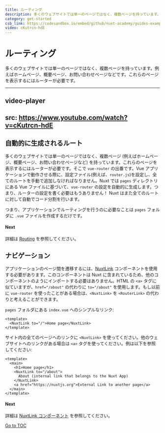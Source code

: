 ```yaml
---
title: ルーティング
description: 多くのウェブサイトでは単一のページではなく、複数ページを持っています。例えばホームページ、概要ページ、お問い合わせページなどです。これらのページを表示するにはルーターが必要です。
category: get-started
csb_link: https://codesandbox.io/embed/github/nuxt-academy/guides-examples/tree/master/01_get_started/02_routing?fontsize=14&hidenavigation=1&theme=dark
video: cKutrcn-hdE
---
```

# ルーティング

多くのウェブサイトでは単一のページではなく、複数ページを持っています。例えばホームページ、概要ページ、お問い合わせページなどです。これらのページを表示するにはルーターが必要です。

---

video-player
---
src: https://www.youtube.com/watch?v=cKutrcn-hdE
---


## 自動的に生成されるルート

多くのウェブサイトでは単一のページではなく、複数ページ (例えばホームページ、概要ページ、お問い合わせページなど) を持っています。これらのページを表示するにはルーターが必要です。そこで `vue-router` の出番です。Vue アプリケーションで動作させる際に、設定ファイル(例えば、`router.js`)を設定し、全てのルートを手動で追加しなければなりません。Nuxt では `pages`  ディレクトリにある Vue ファイルに基づいて、`vue-router` の設定を自動的に生成します。つまり、ルーターの設定を書く必要はもうありません！ Nuxt はまた全てのルートに対して自動でコード分割を行います。

つまり、アプリケーションでルーティングを行うのに必要なことは `pages` フォルダに `.vue` ファイルを作成するだけです。

#### Next
詳細は [Routing](./features/file-system-routing) を参照してください。


## ナビゲーション

アプリケーションのページ間を遷移するには、[NuxtLink](./features/nuxt-components#the-nuxtlink-component) コンポーネントを使用する必要があります。このコンポーネントは Nuxt に含まれているため、他のコンポーネントのようにインポートする必要はありません。HTML の `<a>` タグに似ていますが、`href="/about"` の代わりに `to="/about"` を使用します。もし以前に `vue-router` を使ったことがある場合は、`<NuxtLink>` を `<RouterLink>` の代わりと考えることができます。

`pages` フォルダにある `index.vue` へのシンプルなリンク:

```html{}[pages/index.vue]
<template>
  <NuxtLink to="/">Home page</NuxtLink>
</template>
```

サイト内の全てのページへのリンクに `<NuxtLink>` を使ってください。他のウェブサイトへのリンクがある場合は `<a>` タグを使ってください。例は以下を参照してください:

```html{}[pages/index.vue]
<template>
  <main>
    <h1>Home page</h1>
    <NuxtLink to="/about">
      About (internal link that belongs to the Nuxt App)
    </NuxtLink>
    <a href="https://nuxtjs.org">External Link to another page</a>
  </main>
</template>
```

#### Next
詳細は [NuxtLink コンポーネント](./features/nuxt-components#the-nuxtlink-component) を参照してください。

<span style='float: footnote;'><a href="../index.html#toc">Go to TOC</a></span>
